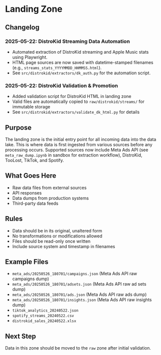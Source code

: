 # Landing Zone

## Changelog

### 2025-05-22: DistroKid Streaming Data Automation
- Automated extraction of DistroKid streaming and Apple Music stats using Playwright.
- HTML page sources are now saved with datetime-stamped filenames (e.g., `streams_stats_YYYYMMDD_HHMMSS.html`).
- See `src/distrokid/extractors/dk_auth.py` for the automation script.

### 2025-05-22: DistroKid Validation & Promotion
- Added validation script for DistroKid HTML in landing zone
- Valid files are automatically copied to `raw/distrokid/streams/` for immutable storage
- See `src/distrokid/extractors/validate_dk_html.py` for details

## Purpose
The landing zone is the initial entry point for all incoming data into the data lake. This is where data is first ingested from various sources before any processing occurs. Supported sources now include Meta Ads API (see `meta_raw_dump.ipynb` in sandbox for extraction workflow), DistroKid, TooLost, TikTok, and Spotify.

## What Goes Here
- Raw data files from external sources
- API responses
- Data dumps from production systems
- Third-party data feeds

## Rules
- Data should be in its original, unaltered form
- No transformations or modifications allowed
- Files should be read-only once written
- Include source system and timestamp in filenames

## Example Files
- `meta_ads/20250526_180701/campaigns.json` (Meta Ads API raw campaigns dump)
- `meta_ads/20250526_180701/adsets.json` (Meta Ads API raw ad sets dump)
- `meta_ads/20250526_180701/ads.json` (Meta Ads API raw ads dump)
- `meta_ads/20250526_180701/insights.json` (Meta Ads API raw insights dump)
- `tiktok_analytics_20240522.json`
- `spotify_streams_20240522.csv`
- `distrokid_sales_20240522.xlsx`

## Next Step
Data in this zone should be moved to the `raw` zone after initial validation.
